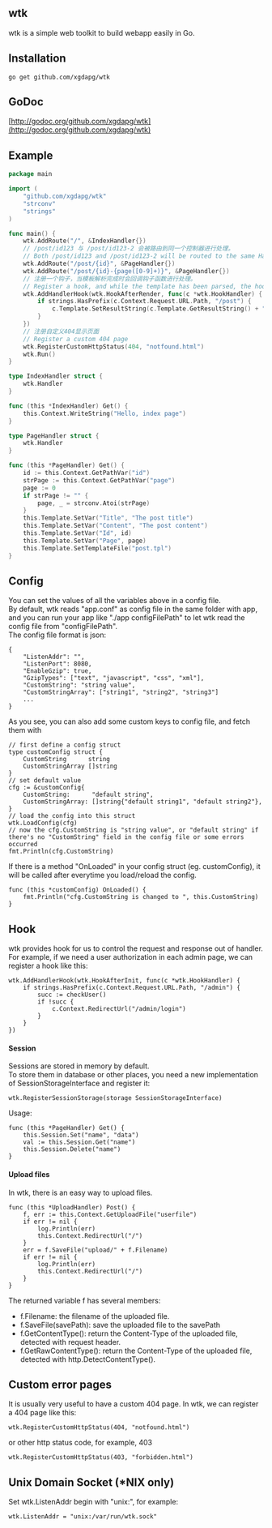 ## wtk
wtk is a simple web toolkit to build webapp easily in Go.  

## Installation

    go get github.com/xgdapg/wtk

## GoDoc
[http://godoc.org/github.com/xgdapg/wtk](http://godoc.org/github.com/xgdapg/wtk)

## Example
```go
package main

import (
	"github.com/xgdapg/wtk"
	"strconv"
	"strings"
)

func main() {
	wtk.AddRoute("/", &IndexHandler{})
	// /post/id123 与 /post/id123-2 会被路由到同一个控制器进行处理。
	// Both /post/id123 and /post/id123-2 will be routed to the same Handler.
	wtk.AddRoute("/post/{id}", &PageHandler{})
	wtk.AddRoute("/post/{id}-{page([0-9]+)}", &PageHandler{})
	// 注册一个钩子，当模板解析完成时会回调钩子函数进行处理。
	// Register a hook, and while the template has been parsed, the hook will be called.
	wtk.AddHandlerHook(wtk.HookAfterRender, func(c *wtk.HookHandler) {
		if strings.HasPrefix(c.Context.Request.URL.Path, "/post") {
			c.Template.SetResultString(c.Template.GetResultString() + "<div>append a footer</div>")
		}
	})
	// 注册自定义404显示页面
	// Register a custom 404 page
	wtk.RegisterCustomHttpStatus(404, "notfound.html")
	wtk.Run()
}

type IndexHandler struct {
	wtk.Handler
}

func (this *IndexHandler) Get() {
	this.Context.WriteString("Hello, index page")
}

type PageHandler struct {
	wtk.Handler
}

func (this *PageHandler) Get() {
	id := this.Context.GetPathVar("id")
	strPage := this.Context.GetPathVar("page")
	page := 0
	if strPage != "" {
		page, _ = strconv.Atoi(strPage)
	}
	this.Template.SetVar("Title", "The post title")
	this.Template.SetVar("Content", "The post content")
	this.Template.SetVar("Id", id)
	this.Template.SetVar("Page", page)
	this.Template.SetTemplateFile("post.tpl")
}
```

## Config
You can set the values of all the variables above in a config file.  
By default, wtk reads "app.conf" as config file in the same folder with app, and you can run your app like "./app configFilePath" to let wtk read the config file from "configFilePath".  
The config file format is json:  

	{
		"ListenAddr": "",
		"ListenPort": 8080,
		"EnableGzip": true,
		"GzipTypes": ["text", "javascript", "css", "xml"],
		"CustomString": "string value",
		"CustomStringArray": ["string1", "string2", "string3"]
		...
	}
As you see, you can also add some custom keys to config file, and fetch them with

	// first define a config struct
	type customConfig struct {
		CustomString      string
		CustomStringArray []string
	}
	// set default value
	cfg := &customConfig{
		CustomString:      "default string",
		CustomStringArray: []string{"default string1", "default string2"},
	}
	// load the config into this struct
	wtk.LoadConfig(cfg)
	// now the cfg.CustomString is "string value", or "default string" if there's no "CustomString" field in the config file or some errors occurred
	fmt.Println(cfg.CustomString)
If there is a method "OnLoaded" in your config struct (eg. customConfig), it will be called after everytime you load/reload the config.

	func (this *customConfig) OnLoaded() {
		fmt.Println("cfg.CustomString is changed to ", this.CustomString)
	}

## Hook
wtk provides hook for us to control the request and response out of handler.  
For example, if we need a user authorization in each admin page, we can register a hook like this:

	wtk.AddHandlerHook(wtk.HookAfterInit, func(c *wtk.HookHandler) {
		if strings.HasPrefix(c.Context.Request.URL.Path, "/admin") {
			succ := checkUser()
			if !succ {
				c.Context.RedirectUrl("/admin/login")
			}
		}
	})

#### Session
Sessions are stored in memory by default.  
To store them in database or other places, you need a new implementation of SessionStorageInterface and register it:

	wtk.RegisterSessionStorage(storage SessionStorageInterface)
Usage:

	func (this *PageHandler) Get() {
		this.Session.Set("name", "data")
		val := this.Session.Get("name")
		this.Session.Delete("name")
	}

#### Upload files
In wtk, there is an easy way to upload files.

	func (this *UploadHandler) Post() {
		f, err := this.Context.GetUploadFile("userfile")
		if err != nil {
			log.Println(err)
			this.Context.RedirectUrl("/")
		}
		err = f.SaveFile("upload/" + f.Filename)
		if err != nil {
			log.Println(err)
			this.Context.RedirectUrl("/")
		}
	}
The returned variable f has several members:
  - f.Filename: the filename of the uploaded file.
  - f.SaveFile(savePath): save the uploaded file to the savePath
  - f.GetContentType(): return the Content-Type of the uploaded file, detected with request header.
  - f.GetRawContentType(): return the Content-Type of the uploaded file, detected with http.DetectContentType().

## Custom error pages
It is usually very useful to have a custom 404 page. In wtk, we can register a 404 page like this:

	wtk.RegisterCustomHttpStatus(404, "notfound.html")
or other http status code, for example, 403

	wtk.RegisterCustomHttpStatus(403, "forbidden.html")

## Unix Domain Socket (*NIX only)
Set wtk.ListenAddr begin with "unix:", for example:

	wtk.ListenAddr = "unix:/var/run/wtk.sock"
